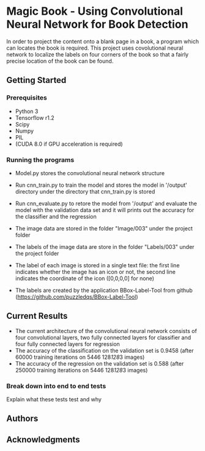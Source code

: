 # Magic Book - Using Convolutional Neural Network for Book Detection

In order to project the content onto a blank page in a book, a program which can locates the book is required. 
This project uses covolutional neural network to localize the labels on four corners of the book so that a fairly precise location of the book can be found.


## Getting Started

### Prerequisites

* Python 3
* Tensorflow r1.2
* Scipy
* Numpy
* PIL
* (CUDA 8.0 if GPU acceleration is required)


### Running the programs


* Model.py stores the convolutional neural network structure
* Run cnn_train.py to train the model and stores the model in '/output' directory under the directory that cnn_train.py is stored
* Run cnn_evaluate.py to retore the model from '/output' and evaluate the model with the validation data set and it will prints out the accuracy for the classifier and the regression

* The image data are stored in the folder "Image/003" under the project folder
* The labels of the image data are store in the folder "Labels/003" under the project folder
* The label of each image is stored in a single text file: the first line indicates whether the image has an icon or not, the second line indicates the coordinate of the icon ([0,0,0,0] for none)
* The labels are created by the application BBox-Label-Tool from github (https://github.com/puzzledqs/BBox-Label-Tool)


## Current Results

* The current architecture of the convolutional neural network consists of four convolutional layers, two fully connected layers for classifier and four fully connected layers for regression
* The accuracy of the classification on the validation set is 0.9458 (after 60000 training iterations on 5446 128*128*3 images)
* The accuracy of the regression on the validation set is 0.588 (after 250000 training iterations on 5446 128*128*3 images)



### Break down into end to end tests

Explain what these tests test and why




## Authors



## Acknowledgments

